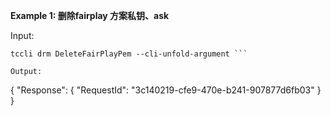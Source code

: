 **Example 1: 删除fairplay 方案私钥、ask**



Input: 

```
tccli drm DeleteFairPlayPem --cli-unfold-argument ```

Output: 
```
{
    "Response": {
        "RequestId": "3c140219-cfe9-470e-b241-907877d6fb03"
    }
}
```

